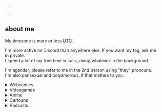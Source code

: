 ```yaml
---

---
```


## about me

My timezone is more or less [UTC](https://time.is/just/UTC).

I'm more active on Discord than anywhere else. If you want my tag, ask me in private.  
I spend a lot of my free time in calls, doing whatever in the background.

I'm agender, please refer to me in the 2nd person using "they" pronouns. I'm also pansexual and polyamorous, if that matters to you.

<details markdown="1"><summary>Webcomics</summary>
I'm keeping up with a number of webcomics atm:

- [Gunnerkrigg Court](https://www.gunnerkrigg.com/?p=1)
- [Dumbing of Age](http://www.dumbingofage.com/2010/comic/book-1/01-move-in-day/home/)
- [Prequel](https://www.prequeladventure.com/2011/03/prequel-begin/)
- [Kill Six Billion Demons](https://killsixbilliondemons.com/comic/kill-six-billion-demons-chapter-1/)
- [Gather Ye Power](https://www.webtoons.com/en/challenge/gather-ye-power/list?title_no=327553&page=1)
- [SAKANA](https://www.sakana-comic.com/comic/title-page-vol-1)

I also read these at some point:

- [Homestuck](https://www.homestuck.com/) (Finished, ~~I'll read HS^2 eventually~~ Who knows?)
- Walkyverse<sup>([what is this?](https://walkypedia.fandom.com/wiki/Walkyverse))</sup> (Finished all of these) 
  - Roomies!
  - It's Walky!
  - Joyce and Walky!
  - Shortpacked!
- [Sandra and Woo](http://www.sandraandwoo.com/2000/01/01/welcome-to-sandra-and-woo/) (Dropped midway)
- [Order of the Stick](http://www.giantitp.com/comics/oots0001.html) (Dropped midway)
- [Harpy Gee](https://harpygee.com/comic/cover) (Dropped midway)

I'm a huge fan of format-breaking and hypertext stuff - the flashes in Homestuck, nonlinear storytelling (eg. SCP)
</details>

<details markdown="1"><summary>Videogames</summary>
I track the games I'm playing at [Backloggery](https://backloggery.com/technoabyss).

I don't do it on purpose, but I end up changing the game I'm focusing on every few weeks.

Here's some I usually come back to:

- TF2 (I like jump maps)
- Elite Dangerous
- Minecraft (usually vanilla)

I really like Source-style movement. I'm waiting for [Momentum Mod](https://www.momentum-mod.org/) to come out...

Here's some I really like:

- Hollow Knight
- Ratz Instagib 2.0
- Terraria
- Nuclear Throne
- Lethal League / Blaze
- Cavestory
- Portal 2
</details>

<details markdown="1"><summary>Anime</summary>
I watch anime occasionally, and I have a [MyAnimeList](https://myanimelist.net/profile/technoabyss).

- [Anime list](https://myanimelist.net/animelist/technoabyss)
- [Manga list](https://myanimelist.net/mangalist/technoabyss)
</details>

<details markdown="1"><summary>Cartoons</summary>
I also watch cartoons / western animation sometimes. I've finished these:

- Adventure Time
- Steven Universe (& Movie & Future)
- Star vs. the Forces of Evil
- Wakfu: The Animated Series (Seasons 1 & 2)
- She-Ra and the Princesses of Power
- Over the Garden Wall
- Gravity Falls
- Amphibia Season 1
- The Owl House Season 1
- RWBY (Up to Vol.4)
- Infinity Train (Seasons 1, 2, 3)

I'm planning to watch:

- Wakfu: The Animated Series (Season 3)
- My Little Pony: Friendship Is Magic (We'll see how much)
- Infinity Train Season 4
- Amphibia Season 2
- The Owl House Season 2
</details>

<details markdown="1"><summary>Podcasts</summary>
I listen to podcasts in my commute and when I'm doing chores or mindless tasks.

I'm currently listening to [The Shrieking Shack](https://soundcloud.com/shriekingshack), interspersed with Harry Potter audiobooks.

I have finished listening to:

- [The Adventure Zone: Balance](https://maximumfun.org/episodes/adventure-zone/ep-1-here-there-be-gerblins-chapter-one/)
- [FATT: Autumn in Hieron](http://www.friendsatthetable.net/2014/09)
- [FATT: COUNTER/Weight](http://friendsatthetable.net/category/COUNTERWeight)
- [FATT: Marielda](http://friendsatthetable.net/category/Marielda)
- [FATT: Winter in Hieron](http://friendsatthetable.net/category/Winter+in+Hieron)
- [Wolf 359](https://www.wolf359.fm/)

I also listen to [Abnormal Mapping](https://www.abnormalmapping.com/abnormal-mapping/) occasionally.

I want to try listening to these, when I have the time:

- [FATT: Twilight Mirage](http://friendsatthetable.net/category/Twilight+Mirage)
- [The Magnus Archives](http://rustyquill.com/the-magnus-archives/)
</details>
